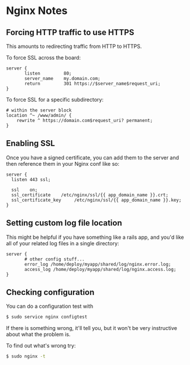 # Nginx Notes

## Forcing HTTP traffic to use HTTPS

This amounts to redirecting traffic from HTTP to HTTPS.

To force SSL across the board:

```nginx
server {
       listen         80;
       server_name    my.domain.com;
       return         301 https://$server_name$request_uri;
}
```

To force SSL for a specific subdirectory:

```nginx
# within the server block
location ^~ /www/admin/ {
    rewrite ^ https://domain.com$request_uri? permanent;
}
```

## Enabling SSL

Once you have a signed certificate, you can add them to the server and then reference them in your Nginx conf like so:

```nginx
server {
  listen 443 ssl;

  ssl    on;
  ssl_certificate    /etc/nginx/ssl/{{ app_domain_name }}.crt;
  ssl_certificate_key     /etc/nginx/ssl/{{ app_domain_name }}.key;
}
```

## Setting custom log file location

This might be helpful if you have something like a rails app, and you'd like all of your related log files in a single directory:

```nginx
server {
       # other config stuff...
       error_log /home/deploy/myapp/shared/log/nginx.error.log;
       access_log /home/deploy/myapp/shared/log/nginx.access.log;
}
```

## Checking configuration

You can do a configuration test with 

```bash
$ sudo service nginx configtest
```

If there is something wrong, it'll tell you, but it won't be very instructive about what the problem is.

To find out what's wrong try:

```bash
$ sudo nginx -t
```
